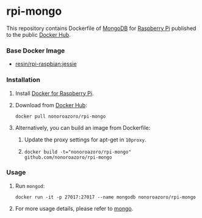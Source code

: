 # rpi-mongo

This repository contains Dockerfile of [MongoDB](http://www.mongodb.org/) for [Raspberry Pi](https://www.raspberrypi.org/) published to the public [Docker Hub](https://hub.docker.com/r/nonoroazoro/).

### Base Docker Image

* [resin/rpi-raspbian:jessie](https://github.com/resin-io-library/resin-rpi-raspbian)

### Installation

1. Install [Docker for Raspberry Pi](http://blog.hypriot.com/).

2. Download from [Docker Hub](https://hub.docker.com/u/nonoroazoro/):

    `docker pull nonoroazoro/rpi-mongo`

3. Alternatively, you can build an image from Dockerfile:

    1. Update the proxy settings for apt-get in `10proxy`.

    2. `docker build -t="nonoroazoro/rpi-mongo" github.com/nonoroazoro/rpi-mongo`

### Usage

1. Run `mongod`:

    `docker run -it -p 27017:27017 --name mongodb nonoroazoro/rpi-mongo`

2. For more usage details, please refer to [mongo](https://hub.docker.com/_/mongo/).

